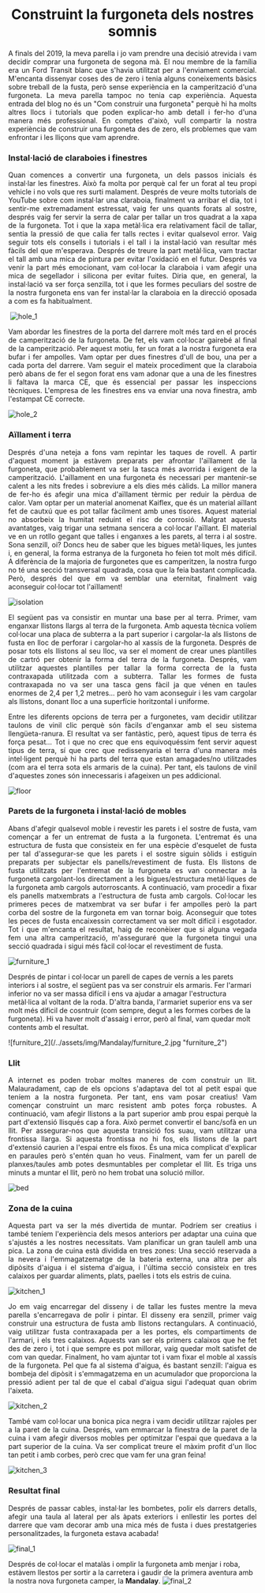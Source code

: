 <!-- ---
layout: page
title: Building our dreamed van
###subtitle: Why you'd want to go on a date with me
--- -->
<h1 style="text-align: center;"> Construint la furgoneta dels nostres somnis</h1>



<p align="justify"> A finals del 2019, la meva parella i jo vam prendre una decisió atrevida i vam decidir comprar una furgoneta de segona mà. El nou membre de la família era un Ford Transit blanc que s'havia utilitzat per a l'enviament comercial. M'encanta dissenyar coses des de zero i tenia alguns coneixements bàsics sobre treball de la fusta, però sense experiència en la camperització d'una furgoneta. La meva parella tampoc no tenia cap experiència. Aquesta entrada del blog no és un "Com construir una furgoneta" perquè hi ha molts altres llocs i tutorials que poden explicar-ho amb detall i fer-ho d'una manera més professional. En comptes d'això, vull compartir la nostra experiència de construir una furgoneta des de zero, els problemes que vam enfrontar i les lliçons que vam aprendre.
</p>

### Instal·lació de claraboies i finestres

<p align="justify">
Quan comences a convertir una furgoneta, un dels passos inicials és instal·lar les finestres. Això fa molta por perquè cal fer un forat al teu propi vehicle i no vols que res surti malament. Després de veure molts tutorials de YouTube sobre com instal·lar una claraboia, finalment va arribar el dia, tot i sentir-me extremadament estressat, vaig fer uns quants forats al sostre, després vaig fer servir la serra de calar per tallar un tros quadrat a la xapa de la furgoneta. Tot i que la xapa metàl·lica era relativament fàcil de tallar, sentia la pressió de que calia fer talls rectes i evitar qualsevol error.  Vaig seguir tots els consells i tutorials i el tall i la instal·lació van resultar més fàcils del que m'esperava. Després de treure la part metàl·lica, vam tractar el tall amb una mica de pintura per evitar l'oxidació en el futur. Després va venir la part més emocionant, vam col·locar la claraboia i vam afegir una mica de segellador i silicona per evitar fuites. Diria que, en general, la instal·lació va ser força senzilla, tot i que les formes peculiars del sostre de la nostra furgoneta ens van fer instal·lar la claraboia en la direcció oposada a com es fa habitualment.
</p>

 ![hole_1](/../assets/img/Mandalay/hole_1.jpg "hole_1")


<p align="justify">
Vam abordar les finestres de la porta del darrere molt més tard en el procés de camperització de la furgoneta. De fet, els vam col·locar gairebé al final de la camperització. Per aquest motiu, fer un forat a la nostra furgoneta era bufar i fer ampolles. Vam optar per dues finestres d'ull de bou, una per a cada porta del darrere. Vam seguir el mateix procediment que la claraboia però abans de fer el segon forat ens vam adonar que a una de les finestres li faltava la marca CE, que és essencial per passar les inspeccions tècniques. L'empresa de les finestres ens va enviar una nova finestra, amb l'estampat CE correcte.
</p>



![hole_2](/../assets/img/Mandalay/hole_2.jpg "hole_2")


### Aïllament i terra

<p align="justify">
Després d'una neteja a fons vam repintar les taques de rovell. A partir d'aquest moment ja estàvem preparats per afrontar l'aïllament de la furgoneta, que probablement va ser la tasca més avorrida i exigent de la camperització. L'aïllament en una furgoneta és necessari per mantenir-se calent a les nits fredes i sobreviure a els dies més càlids. La millor manera de fer-ho és afegir una mica d'aïllament tèrmic per reduir la pèrdua de calor. Vam optar per un material anomenat Kaiflex, que és un material aïllant fet de cautxú que es pot tallar fàcilment amb unes tisores. Aquest material no absorbeix la humitat reduint el risc de corrosió. Malgrat aquests avantatges, vaig trigar una setmana sencera a col·locar l'aïllant. El material ve en un rotllo gegant que talles i enganxes a les parets, al terra i al sostre. Sona senzill, oi? Doncs heu de saber que les bigues metàl·liques, les juntes i, en general, la forma estranya de la furgoneta ho feien tot molt més difícil. A diferència de la majoria de furgonetes que es camperitzen, la nostra furgo no té una secció transversal quadrada, cosa que la feia bastant complicada. Però, després del que em va semblar una eternitat, finalment vaig aconseguir col·locar tot l'aïllament!

</p>


![isolation](/../assets/img/Mandalay/isolation.jpg "isolation")

<p align="justify">
El següent pas va consistir en muntar una base per al terra. Primer, vam enganxar llistons llargs al terra de la furgoneta. Amb aquesta tècnica volíem col·locar una placa de subterra a la part superior i cargolar-la als llistons de fusta en lloc de perforar i cargolar-ho al xassís de la furgoneta.  Després de posar tots els llistons al seu lloc, va ser el moment de crear unes plantilles de cartró per obtenir la forma del terra de la furgoneta. Després, vam utilitzar aquestes plantilles per tallar la forma correcta de la fusta contraxapada utilitzada com a subterra. Tallar les formes de fusta contraxapada no va ser una tasca gens fàcil ja que vénen en taules enormes de 2,4 per 1,2 metres... però ho vam aconseguir i les vam cargolar als llistons, donant lloc a una superfície horitzontal i uniforme.
</p>

<p align="justify"> Entre les diferents opcions de terra per a furgonetes, vam decidir utilitzar taulons de vinil clic perquè són fàcils d'enganxar amb el seu sistema llengüeta-ranura. El resultat va ser fantàstic, però, aquest tipus de terra és força pesat... Tot i que no crec que ens equivoquéssim fent servir aquest tipus de terra, sí que crec que redissenyaria el terra d'una manera més intel·ligent perquè hi ha parts del terra que estan amagades/no utilitzades (com ara el terra sota els armaris de la cuina). Per tant, els taulons de vinil d'aquestes zones són innecessaris i afageixen un pes addicional.
</p>



![floor](/../assets/img/Mandalay/floor.jpg "floor")

### Parets de la furgoneta i instal·lació de mobles
<p align="justify">
Abans d'afegir qualsevol moble i revestir les parets i el sostre de fusta, vam començar a fer un entremat de fusta a la furgoneta. L'entremat és una estructura de fusta que consisteix en fer una espècie d'esquelet de fusta per tal d'assegurar-se que les parets i el sostre siguin sòlids i estiguin preparats per subjectar els panells/revestiment de fusta. Els llistons de fusta utilitzats per l'entremat de la furgoneta es van connectar a la furgoneta cargolant-los directament a les bigues/estructura metàl·liques de la furgoneta amb cargols autorroscants. A continuació, vam procedir a fixar els panells matxembrats a l'estructura de fusta amb cargols. Col·locar les primeres peces de matxembrat va ser bufar i fer ampolles però la part corba del sostre de la furgoneta em van tornar boig. Aconseguir que totes les peces de fusta encaixessin correctament  va ser molt difícil i esgotador. Tot i que m'encanta el resultat, haig de reconèixer que si alguna vegada fem una altra camperització, m'asseguraré que la furgoneta tingui una secció quadrada i sigui més fàcil col·locar el revestiment de fusta.
 </p>


![furniture_1](/../assets/img/Mandalay/furniture_1.jpg "furniture_1")

<p align="justify">

Després de pintar i col·locar un parell de capes de vernís a  les parets interiors i al sostre, el següent pas va ser construir els armaris. Fer l'armari inferior no va ser massa difícil i ens va ajudar a amagar l'estructura metàl·lica al voltant de la roda. D'altra banda, l'armariet superior ens va ser molt més díficil de cosntruir (com sempre, degut a les formes corbes de la furgoneta). Hi va haver molt d'assaig i error, però al final, vam quedar molt contents amb el resultat.
</p>
![furniture_2](/../assets/img/Mandalay/furniture_2.jpg "furniture_2")

### Llit
<p align="justify">
A internet es poden trobar moltes maneres de com construir un llit. Malauradament, cap  de els opcions s'adaptava del tot al petit espai que teníem a la nostra furgoneta. Per tant, ens vam posar creatius! Vam començar construint un marc resistent amb potes força robustes. A continuació, vam afegir llistons a la part superior amb prou espai perquè la part d'extensió llisqués cap a fora. Això permet convertir el banc/sofà en un llit. Per assegurar-nos que aquesta transició fos suau, vam utilitzar una frontissa llarga. Si aquesta frontissa no hi fos, els llistons de la part d'extensió caurien a l'espai entre els fixos. És una mica complicat d'explicar en paraules però s'entén quan ho veus. Finalment, vam fer un parell de planxes/taules amb potes desmuntables per completar el llit. Es triga uns minuts a muntar el llit, però no hem trobat una solució millor.
</p>


![bed](/../assets/img/Mandalay/bed.jpg "bed")


### Zona de la cuina
<p align="justify">Aquesta part va ser la més divertida de muntar. Podríem ser creatius i també  teníem l'experiència dels mesos anteriors per adaptar una cuina que s'ajustés a les nostres necessitats. Vam planificar un gran taulell amb una pica. La zona de cuina està dividida en tres zones: Una secció reservada a la nevera i l'emmagatzematge de la bateria externa, una altra per als dipòsits d'aigua i el sistema d'aigua, i l'última secció consisteix en tres calaixos per guardar aliments, plats, paelles i tots els estris de cuina.</p>


![kitchen_1](/../assets/img/Mandalay/kitchen_1.jpg "kitchen_1")
<p align="justify">Jo em vaig encarregar del disseny i de tallar les fustes mentre la meva parella s'encarregava de polir i pintar. El disseny era senzill, primer vaig construir una estructura de fusta amb llistons rectangulars. A continuació, vaig utilitzar fusta contraxapada per a les portes, els compartiments de l'armari, i els tres calaixos. Aquests van ser els primers calaixos que he fet des de zero i, tot i que sempre es pot millorar, vaig quedar molt satisfet de com van quedar. Finalment, ho vam ajuntar tot i vam fixar el moble al xassís de la furgoneta. Pel que fa al sistema d'aigua, és bastant senzill: l'aigua es bombeja del dipòsit i s'emmagatzema en un acumulador que proporciona la pressió adient per tal de que el cabal d'aigua  sigui l'adequat quan obrim l'aixeta.
</p>




![kitchen_2](/../assets/img/Mandalay/kitchen_2.jpg "kitchen_2")

<p align="justify">També vam col·locar una bonica pica negra i vam decidir utilitzar rajoles per a la paret de la cuina. Després, vam emmarcar la finestra de la paret de la cuina i vam afegir diversos mobles per optimitzar l'espai que quedava a la part superior de la cuina. Va ser complicat treure el màxim profit d'un lloc tan petit i amb corbes, però crec que vam fer una gran feina! </p>

![kitchen_3](/../assets/img/Mandalay/kitchen_3.jpg "kitchen_3")


### Resultat final
<p align="justify">
Després de passar cables, instal·lar les bombetes, polir els darrers detalls, afegir una taula al lateral per als àpats exteriors i enllestir les portes del darrere que vam decorar amb una mica més de fusta i dues prestatgeries personalitzades, la furgoneta estava acabada!
</p>

![final_1](/../assets/img/Mandalay/final_1.jpg "final_1")

Després de col·locar el matalàs i omplir la furgoneta amb menjar i roba, estàvem llestos per sortir a la carretera i gaudir de la primera aventura amb la nostra nova furgoneta camper, la **Mandalay**.
![final_2](/../assets/img/Mandalay/final_2.jpg "final_2")
